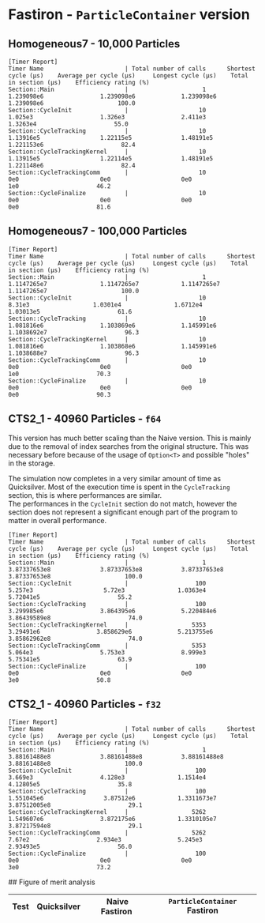 # Fastiron - `ParticleContainer` version

## Homogeneous7 - 10,000 Particles

```
[Timer Report]
Timer Name                       | Total number of calls      Shortest cycle (µs)    Average per cycle (µs)     Longest cycle (µs)    Total in section (µs)    Efficiency rating (%)
Section::Main                    |                     1          1.239098e6                1.239098e6             1.239098e6               1.239098e6                     100.0
Section::CycleInit               |                    10             1.025e3                   1.326e3                2.411e3                 1.3263e4                      55.0
Section::CycleTracking           |                    10           1.13916e5                 1.22115e5              1.48191e5               1.221153e6                      82.4
Section::CycleTrackingKernel     |                    10           1.13915e5                 1.22114e5              1.48191e5               1.221148e6                      82.4
Section::CycleTrackingComm       |                    10                 0e0                       0e0                    0e0                      1e0                      46.2
Section::CycleFinalize           |                    10                 0e0                       0e0                    0e0                      0e0                      81.6
```

## Homogeneous7 - 100,000 Particles

```
[Timer Report]
Timer Name                       | Total number of calls      Shortest cycle (µs)    Average per cycle (µs)     Longest cycle (µs)    Total in section (µs)    Efficiency rating (%)
Section::Main                    |                     1         1.1147265e7               1.1147265e7            1.1147265e7              1.1147265e7                     100.0
Section::CycleInit               |                    10              8.31e3                  1.0301e4               1.6712e4                1.03013e5                      61.6
Section::CycleTracking           |                    10          1.081816e6                1.103869e6             1.145991e6              1.1038692e7                      96.3
Section::CycleTrackingKernel     |                    10          1.081816e6                1.103868e6             1.145991e6              1.1038688e7                      96.3
Section::CycleTrackingComm       |                    10                 0e0                       0e0                    0e0                      1e0                      70.3
Section::CycleFinalize           |                    10                 0e0                       0e0                    0e0                      0e0                      90.3
```

## CTS2_1 - 40960 Particles - `f64`

This version has much better scaling than the Naive version. This is mainly due to the removal 
of index searches from the original structure. This was necessary before because of the usage 
of `Option<T>` and possible "holes" in the storage. 

The simulation now completes in a very similar amount of time as Quicksilver. Most of the 
execution time is spent in the `CycleTracking` section, this is where performances are
similar.\
The performances in the `CycleInit` section do not match, however the section does not
represent a significant enough part of the program to matter in overall performance.

```
[Timer Report]
Timer Name                       | Total number of calls      Shortest cycle (µs)    Average per cycle (µs)     Longest cycle (µs)    Total in section (µs)    Efficiency rating (%)
Section::Main                    |                     1        3.87337653e8              3.87337653e8           3.87337653e8             3.87337653e8                     100.0
Section::CycleInit               |                   100             5.257e3                    5.72e3               1.0363e4                5.72041e5                      55.2
Section::CycleTracking           |                   100          3.299985e6                3.864395e6             5.220484e6             3.86439589e8                      74.0
Section::CycleTrackingKernel     |                  5353           3.29491e6                3.858629e6             5.213755e6             3.85862962e8                      74.0
Section::CycleTrackingComm       |                  5353             5.064e3                   5.753e3                8.999e3                5.75341e5                      63.9
Section::CycleFinalize           |                   100                 0e0                       0e0                    0e0                      3e0                      50.8
```

## CTS2_1 - 40960 Particles - `f32`

```
[Timer Report]
Timer Name                       | Total number of calls      Shortest cycle (µs)    Average per cycle (µs)     Longest cycle (µs)    Total in section (µs)    Efficiency rating (%)
Section::Main                    |                     1        3.88161488e8              3.88161488e8           3.88161488e8             3.88161488e8                     100.0
Section::CycleInit               |                   100             3.669e3                   4.128e3               1.1514e4                4.12805e5                      35.8
Section::CycleTracking           |                   100          1.551045e6                 3.87512e6            1.3311673e7             3.87512005e8                      29.1
Section::CycleTrackingKernel     |                  5262          1.549607e6                3.872175e6            1.3310105e7             3.87217594e8                      29.1
Section::CycleTrackingComm       |                  5262              7.67e2                   2.934e3                5.245e3                2.93493e5                      56.0
Section::CycleFinalize           |                   100                 0e0                       0e0                    0e0                      3e0                      73.2
```

## Figure of merit analysis

Test | Quicksilver | Naive Fastiron | `ParticleContainer` Fastiron
-----|-------------|----------------|-----------------------------